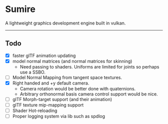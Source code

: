 # Sumire

A lightweight graphics development engine built in vulkan.

---
## Todo

- [X] faster glTF animation updating
- [X] model normal matrices (and normal matrices for skinning)
    - Need passing to shaders. Uniforms are limited for joints so perhaps use a SSBO.
- [ ] Model Normal Mapping from tangent space textures.
- [X] Right handed and +y default camera.
    - Camera rotation would be better done with quaternions.
    - Arbitrary orthonormal basis camera control support would be nice.
- [ ] glTF Morph-target support (and their animation)
- [ ] glTF texture mip-mapping support
- [ ] Shader Hot-reloading
- [ ] Proper logging system via lib such as spdlog
